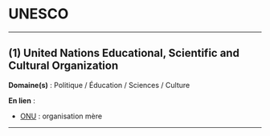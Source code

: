 # UNESCO

--------------------

## (1) United Nations Educational, Scientific and Cultural Organization

**Domaine(s)** : Politique / Éducation / Sciences / Culture

**En lien** :

+ [ONU](../O/onu.md) : organisation mère

--------------------